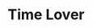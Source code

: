 --- 
title: "Time Lover"
publishdate: "2018-12-16T16:48:46+02:00"
src: "https://365manga.net/manga/time-lover"
image: "https://data.365manga.net/images/thumbnails/32797-time-lover.jpg"
description: " Male lead Hei Tian Yi is a police officer, who died in the line of duty in 2014. 2 years later, his fiancee Yuan Xiao Jia, not wanting to stay in the city full of memories with him, decided to move, and when packing, found Tian Yi's old cellphone. On a dark night, this cellphone, with no SIM card in it, received a message..."
---